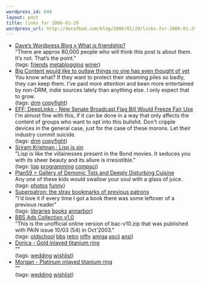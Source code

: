 ```yaml
--- 
wordpress_id: 844
layout: post
title: links for 2006-01-29
wordpress_url: http://decafbad.com/blog/2006/01/29/links-for-2006-01-29
---
```

<ul class="delicious">
	<li>
		<div class="delicious-link"><a href="http://scripting.wordpress.com/2006/01/28/what-is-friendship/">Dave’s Wordpress Blog » What is friendship?</a></div>
		<div class="delicious-extended">"There are approx 80,000 people who will think this post is about them. It’s not. That’s the point."</div>
		<div class="delicious-tags">(tags: <a href="http://del.icio.us/deusx/friends">friends</a> <a href="http://del.icio.us/deusx/metablogging">metablogging</a> <a href="http://del.icio.us/deusx/winer">winer</a>)</div>
	</li>
	<li>
		<div class="delicious-link"><a href="http://arstechnica.com/news.ars/post/20060121-6025.html">Big Content would like to outlaw things no one has even thought of yet</a></div>
		<div class="delicious-extended">You know what?  If they want to protect their steaming piles so badly, they can keep them.  I've paid more attention and been more entertained by non-DRM, indie sources lately than anything else.  I only expect that to grow.</div>
		<div class="delicious-tags">(tags: <a href="http://del.icio.us/deusx/drm">drm</a> <a href="http://del.icio.us/deusx/copyfight">copyfight</a>)</div>
	</li>
	<li>
		<div class="delicious-link"><a href="http://www.eff.org/deeplinks/archives/004340.php">EFF: DeepLinks - New Senate Broadcast Flag Bill Would Freeze Fair Use</a></div>
		<div class="delicious-extended">I'm almost fine with this, if it can be done in a way that only affects the content of groups who want to opt into this bullshit.  Don't cripple devices in the general case, just for the case of these morons.  Let their industry commit suicide.</div>
		<div class="delicious-tags">(tags: <a href="http://del.icio.us/deusx/drm">drm</a> <a href="http://del.icio.us/deusx/copyfight">copyfight</a>)</div>
	</li>
	<li>
		<div class="delicious-link"><a href="http://blogs.msdn.com/sriram/archive/2006/01/15/lisp_is_sin.aspx">Sriram Krishnan : Lisp is sin</a></div>
		<div class="delicious-extended">"Lisp is like the villainesses present in the Bond movies. It seduces you with its sheer beauty and its allure is irresistible."</div>
		<div class="delicious-tags">(tags: <a href="http://del.icio.us/deusx/lisp">lisp</a> <a href="http://del.icio.us/deusx/programming">programming</a> <a href="http://del.icio.us/deusx/compsci">compsci</a>)</div>
	</li>
	<li>
		<div class="delicious-link"><a href="http://www.plan59.com/scarykids.htm">Plan59 > Gallery of Demonic Tots and Deeply Disturbing Cuisine</a></div>
		<div class="delicious-extended">Any one of these kids would swallow your soul with a glass of juice.</div>
		<div class="delicious-tags">(tags: <a href="http://del.icio.us/deusx/photos">photos</a> <a href="http://del.icio.us/deusx/funny">funny</a>)</div>
	</li>
	<li>
		<div class="delicious-link"><a href="http://vielmetti.typepad.com/superpatron/2006/01/the_stray_bookm.html">Superpatron: the stray bookmarks of previous patrons</a></div>
		<div class="delicious-extended">"I'd love it if every time I got a book there was some leftover of a previous reader"</div>
		<div class="delicious-tags">(tags: <a href="http://del.icio.us/deusx/libraries">libraries</a> <a href="http://del.icio.us/deusx/books">books</a> <a href="http://del.icio.us/deusx/annarbor">annarbor</a>)</div>
	</li>
	<li>
		<div class="delicious-link"><a href="http://mbox.bz/slurp/ascii/bbsads/">BBS Ads Collection v1.0</a></div>
		<div class="delicious-extended">"This is the unofficial online version of bac-v10.zip that was published with PAiN issue 10/03 (54) in Oct'2003."</div>
		<div class="delicious-tags">(tags: <a href="http://del.icio.us/deusx/oldschool">oldschool</a> <a href="http://del.icio.us/deusx/bbs">bbs</a> <a href="http://del.icio.us/deusx/retro">retro</a> <a href="http://del.icio.us/deusx/nifty">nifty</a> <a href="http://del.icio.us/deusx/amiga">amiga</a> <a href="http://del.icio.us/deusx/ascii">ascii</a> <a href="http://del.icio.us/deusx/ansi">ansi</a>)</div>
	</li>
	<li>
		<div class="delicious-link"><a href="http://www.titaniumera.com/order/Dorica_Ti_YG.html">Dorica - Gold inlayed titanium ring</a></div>
		<div class="delicious-extended">""</div>
		<div class="delicious-tags">(tags: <a href="http://del.icio.us/deusx/wedding">wedding</a> <a href="http://del.icio.us/deusx/wishlist">wishlist</a>)</div>
	</li>
	<li>
		<div class="delicious-link"><a href="http://www.titaniumera.com/order/Morgan_y.html">Morgan - Platinum inlayed titanium ring</a></div>
		<div class="delicious-extended">""</div>
		<div class="delicious-tags">(tags: <a href="http://del.icio.us/deusx/wedding">wedding</a> <a href="http://del.icio.us/deusx/wishlist">wishlist</a>)</div>
	</li>
</ul>
